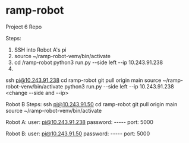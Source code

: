# ramp-robot
Project 6 Repo

Steps:

1. SSH into Robot A's pi
2. source ~/ramp-robot-venv/bin/activate
3. cd /ramp-robot
python3 run.py --side left --ip 10.243.91.238
5. 

ssh pi@10.243.91.238
cd ramp-robot
git pull origin main
source ~/ramp-robot-venv/bin/activate
python3 run.py --side left --ip 10.243.91.238  <change --side and  --ip>


Robot B Steps:
ssh pi@10.243.91.50
cd ramp-robot
git pull origin main
source ~/ramp-robot-venv/bin/activate


Robot A:
    user:   pi@10.243.91.238
    password: -----
    port:   5000

Robot B:
    user:   pi@10.243.91.50
    password: -----
    port:   5000
